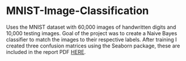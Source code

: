 # MNIST-Image-Classification
Uses the MNIST dataset with 60,000 images of handwritten digits and 10,000 testing images. Goal of the project was to create a Naive Bayes classifier to match the images to their respective labels. After training I created three confusion matrices using the Seaborn package, these are included in the report PDF [HERE]().
